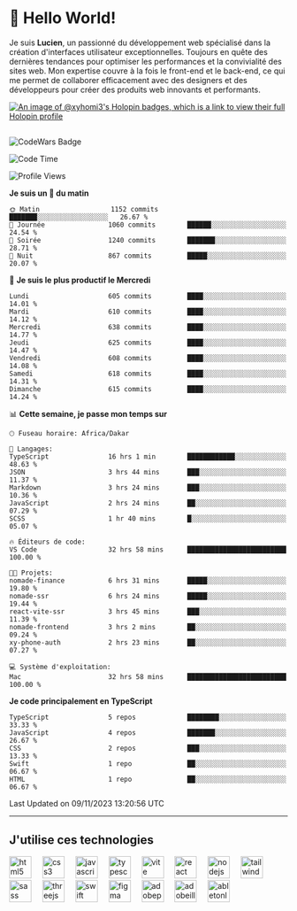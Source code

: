# 👋 Hello World!

Je suis **Lucien**, un passionné du développement web spécialisé dans la création d'interfaces utilisateur exceptionnelles. Toujours en quête des dernières tendances pour optimiser les performances et la convivialité des sites web. Mon expertise couvre à la fois le front-end et le back-end, ce qui me permet de collaborer efficacement avec des designers et des développeurs pour créer des produits web innovants et performants.

[![An image of @xyhomi3's Holopin badges, which is a link to view their full Holopin profile](https://holopin.me/xyhomi3)](https://holopin.io/@xyhomi3)

##

![CodeWars Badge](https://www.codewars.com/users/xyhomi3/badges/small)

<!--START_SECTION:waka-->
![Code Time](http://img.shields.io/badge/Code%20Time-206%20hrs-blue)

![Profile Views](http://img.shields.io/badge/Vues%20du%20profil-19-blue)

**Je suis un 🐤 du matin** 

```text
🌞 Matin                  1152 commits        ███████░░░░░░░░░░░░░░░░░░   26.67 % 
🌆 Journée                1060 commits        ██████░░░░░░░░░░░░░░░░░░░   24.54 % 
🌃 Soirée                 1240 commits        ███████░░░░░░░░░░░░░░░░░░   28.71 % 
🌙 Nuit                   867 commits         █████░░░░░░░░░░░░░░░░░░░░   20.07 % 
```
📅 **Je suis le plus productif le Mercredi** 

```text
Lundi                    605 commits         ████░░░░░░░░░░░░░░░░░░░░░   14.01 % 
Mardi                    610 commits         ████░░░░░░░░░░░░░░░░░░░░░   14.12 % 
Mercredi                 638 commits         ████░░░░░░░░░░░░░░░░░░░░░   14.77 % 
Jeudi                    625 commits         ████░░░░░░░░░░░░░░░░░░░░░   14.47 % 
Vendredi                 608 commits         ████░░░░░░░░░░░░░░░░░░░░░   14.08 % 
Samedi                   618 commits         ████░░░░░░░░░░░░░░░░░░░░░   14.31 % 
Dimanche                 615 commits         ████░░░░░░░░░░░░░░░░░░░░░   14.24 % 
```


📊 **Cette semaine, je passe mon temps sur** 

```text
🕑︎ Fuseau horaire: Africa/Dakar

💬 Langages: 
TypeScript               16 hrs 1 min        ████████████░░░░░░░░░░░░░   48.63 % 
JSON                     3 hrs 44 mins       ███░░░░░░░░░░░░░░░░░░░░░░   11.37 % 
Markdown                 3 hrs 24 mins       ███░░░░░░░░░░░░░░░░░░░░░░   10.36 % 
JavaScript               2 hrs 24 mins       ██░░░░░░░░░░░░░░░░░░░░░░░   07.29 % 
SCSS                     1 hr 40 mins        █░░░░░░░░░░░░░░░░░░░░░░░░   05.07 % 

🔥 Éditeurs de code: 
VS Code                  32 hrs 58 mins      █████████████████████████   100.00 % 

🐱‍💻 Projets: 
nomade-finance           6 hrs 31 mins       █████░░░░░░░░░░░░░░░░░░░░   19.80 % 
nomade-ssr               6 hrs 24 mins       █████░░░░░░░░░░░░░░░░░░░░   19.44 % 
react-vite-ssr           3 hrs 45 mins       ███░░░░░░░░░░░░░░░░░░░░░░   11.39 % 
nomade-frontend          3 hrs 2 mins        ██░░░░░░░░░░░░░░░░░░░░░░░   09.24 % 
xy-phone-auth            2 hrs 23 mins       ██░░░░░░░░░░░░░░░░░░░░░░░   07.27 % 

💻 Système d'exploitation: 
Mac                      32 hrs 58 mins      █████████████████████████   100.00 % 
```

**Je code principalement en TypeScript** 

```text
TypeScript               5 repos             ████████░░░░░░░░░░░░░░░░░   33.33 % 
JavaScript               4 repos             ███████░░░░░░░░░░░░░░░░░░   26.67 % 
CSS                      2 repos             ███░░░░░░░░░░░░░░░░░░░░░░   13.33 % 
Swift                    1 repo              ██░░░░░░░░░░░░░░░░░░░░░░░   06.67 % 
HTML                     1 repo              ██░░░░░░░░░░░░░░░░░░░░░░░   06.67 % 
```




 Last Updated on 09/11/2023 13:20:56 UTC
<!--END_SECTION:waka-->
---

## J'utilise ces technologies

<div align="left">
  <img src="https://skillicons.dev/icons?i=html" height="40" alt="html5 logo"  />
  <img width="12" />
  <img src="https://skillicons.dev/icons?i=css" height="40" alt="css3 logo"  />
  <img width="12" />
  <img src="https://skillicons.dev/icons?i=js" height="40" alt="javascript logo"  />
  <img width="12" />
  <img src="https://skillicons.dev/icons?i=ts" height="40" alt="typescript logo"  />
  <img width="12" />
  <img src="https://skillicons.dev/icons?i=vite" height="40" alt="vite logo"  />
  <img width="12" />
  <img src="https://skillicons.dev/icons?i=react" height="40" alt="react logo"  />
  <img width="12" />
  <img src="https://cdn.jsdelivr.net/gh/devicons/devicon/icons/nodejs/nodejs-original.svg" height="40" alt="nodejs logo"  />
  <img width="12" />
  <img src="https://skillicons.dev/icons?i=tailwind" height="40" alt="tailwindcss logo"  />
  <img width="12" />
  <img src="https://skillicons.dev/icons?i=sass" height="40" alt="sass logo"  />
  <img width="12" />
  <img src="https://skillicons.dev/icons?i=threejs" height="40" alt="threejs logo"  />
  <img width="12" />
  <img src="https://skillicons.dev/icons?i=swift" height="40" alt="swift logo"  />
  <img width="12" />
  <img src="https://skillicons.dev/icons?i=figma" height="40" alt="figma logo"  />
  <img width="12" />
  <img src="https://skillicons.dev/icons?i=ps" height="40" alt="adobephotoshop logo"  />
  <img width="12" />
  <img src="https://skillicons.dev/icons?i=ai" height="40" alt="adobeillustrator logo"  />
  <img width="12" />
  <img src="https://skillicons.dev/icons?i=ableton" height="40" alt="abletonlive logo"  />
</div>



